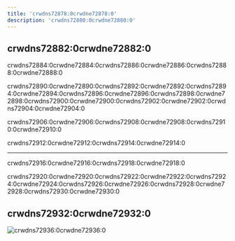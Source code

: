 ```yaml
---
title: 'crwdns72878:0crwdne72878:0'
description: 'crwdns72880:0crwdne72880:0'
---
```



## crwdns72882:0crwdne72882:0

crwdns72884:0crwdne72884:0crwdns72886:0crwdne72886:0crwdns72888:0crwdne72888:0

crwdns72890:0crwdne72890:0crwdns72892:0crwdne72892:0crwdns72894:0crwdne72894:0crwdns72896:0crwdne72896:0crwdns72898:0crwdne72898:0crwdns72900:0crwdne72900:0crwdns72902:0crwdne72902:0crwdns72904:0crwdne72904:0

crwdns72906:0crwdne72906:0crwdns72908:0crwdne72908:0crwdns72910:0crwdne72910:0

crwdns72912:0crwdne72912:0crwdns72914:0crwdne72914:0

---

crwdns72916:0crwdne72916:0crwdns72918:0crwdne72918:0

crwdns72920:0crwdne72920:0crwdns72922:0crwdne72922:0crwdns72924:0crwdne72924:0crwdns72926:0crwdne72926:0crwdns72928:0crwdne72928:0crwdns72930:0crwdne72930:0

## crwdns72932:0crwdne72932:0

![crwdns72936:0crwdne72936:0](crwdns72934:0crwdne72934:0)

